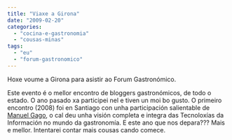 ```yaml
---
title: "Viaxe a Girona"
date: "2009-02-20"
categories: 
  - "cocina-e-gastronomia"
  - "cousas-minas"
tags: 
  - "eu"
  - "forum-gastronomico"
---
```


Hoxe voume a Girona para asistir ao Forum Gastronómico. 

Este evento é o mellor encontro de bloggers gastronómicos, de todo o estado. O ano pasado xa participei nel e tiven un moi bo gusto. O primeiro encontro (2008) foi en Santiago con unha participación salientable de [Manuel Gago](http://www.manuelgago.org/blog/), o cal deu unha visión completa e integra das Tecnoloxías da Información no mundo da gastronomía. E este ano que nos depara??? Mais e mellor. Intentarei contar mais cousas cando comece.
